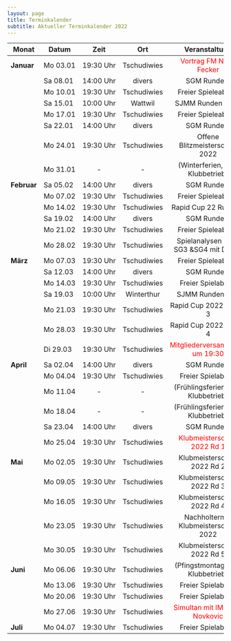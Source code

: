 ```yaml
---
layout: page
title: Terminkalender
subtitle: Aktueller Terminkalender 2022
---
```


| Monat                    | Datum                 |          Zeit          |     Ort     |                         Veranstaltung                         |
| ------------------------ | --------------------- | :--------------------: | :---------: | :-----------------------------------------------------------: |
| <strong>Januar</strong>  | <nobr>Mo 03.01</nobr> | <nobr>19:30 Uhr</nobr> | Tschudiwies |    <span style="color:red"> Vortrag FM Noah Fecker</span>     |
|                          | <nobr>Sa 08.01</nobr> | <nobr>14:00 Uhr</nobr> |   divers    |                          SGM Runde 1                          |
|                          | <nobr>Mo 10.01</nobr> | <nobr>19:30 Uhr</nobr> | Tschudiwies |                      Freier Spieleabend                       |
|                          | <nobr>Sa 15.01</nobr> | <nobr>10:00 Uhr</nobr> |   Wattwil   |                       SJMM Runden 3 & 4                       |
|                          | <nobr>Mo 17.01</nobr> | <nobr>19:30 Uhr</nobr> | Tschudiwies |                      Freier Spieleabend                       |
|                          | <nobr>Sa 22.01</nobr> | <nobr>14:00 Uhr</nobr> |   divers    |                          SGM Runde 2                          |
|                          | <nobr>Mo 24.01</nobr> | <nobr>19:30 Uhr</nobr> | Tschudiwies |                Offene Blitzmeisterschaft 2022                 |
|                          | <nobr>Mo 31.01</nobr> |           -            |      -      |               (Winterferien, kein Klubbetrieb)                |
| <strong>Februar</strong> | <nobr>Sa 05.02</nobr> | <nobr>14:00 Uhr</nobr> |   divers    |                          SGM Runde 3                          |
|                          | <nobr>Mo 07.02</nobr> | <nobr>19:30 Uhr</nobr> | Tschudiwies |                      Freier Spieleabend                       |
|                          | <nobr>Mo 14.02</nobr> | <nobr>19:30 Uhr</nobr> | Tschudiwies |                     Rapid Cup 22 Runde 1                      |
|                          | <nobr>Sa 19.02</nobr> | <nobr>14:00 Uhr</nobr> |   divers    |                          SGM Runde 4                          |
|                          | <nobr>Mo 21.02</nobr> | <nobr>19:30 Uhr</nobr> | Tschudiwies |                      Freier Spieleabend                       |
|                          | <nobr>Mo 28.02</nobr> | <nobr>19:30 Uhr</nobr> | Tschudiwies |            Spielanalysen SGM SG3 &SG4 mit Dimitri             |
| <strong>März</strong>    | <nobr>Mo 07.03</nobr> | <nobr>19:30 Uhr</nobr> | Tschudiwies |                      Freier Spieleabend                       |
|                          | <nobr>Sa 12.03</nobr> | <nobr>14:00 Uhr</nobr> |   divers    |                          SGM Runde 5                          |
|                          | <nobr>Mo 14.03</nobr> | <nobr>19:30 Uhr</nobr> | Tschudiwies |                       Freier Spielabend                       |
|                          | <nobr>Sa 19.03</nobr> | <nobr>10:00 Uhr</nobr> | Winterthur  |                        SJMM Runden 5&6                        |
|                          | <nobr>Mo 21.03</nobr> | <nobr>19:30 Uhr</nobr> | Tschudiwies |                    Rapid Cup 2022 Runde 3                     |
|                          | <nobr>Mo 28.03</nobr> | <nobr>19:30 Uhr</nobr> | Tschudiwies |                    Rapid Cup 2022 Runde 4                     |
|                          | <nobr>Di 29.03</nobr> | <nobr>19:30 Uhr</nobr> | Tschudiwies | <span style="color:red">Mitgliederversammlung um 19:30</span> |
| <strong>April</strong>   | <nobr>Sa 02.04</nobr> | <nobr>14:00 Uhr</nobr> |   divers    |                          SGM Runde 6                          |
|                          | <nobr>Mo 04.04</nobr> | <nobr>19:30 Uhr</nobr> | Tschudiwies |                       Freier Spielabend                       |
|                          | <nobr>Mo 11.04</nobr> |           -            |      -      |              (Frühlingsferien, kein Klubbetrieb)              |
|                          | <nobr>Mo 18.04</nobr> |           -            |      -      |              (Frühlingsferien, kein Klubbetrieb)              |
|                          | <nobr>Sa 23.04</nobr> | <nobr>14:00 Uhr</nobr> |   divers    |                          SGM Runde 7                          |
|                          | <nobr>Mo 25.04</nobr> | <nobr>19:30 Uhr</nobr> | Tschudiwies |  <span style="color:red">Klubmeisterschaft 2022 Rd 1</span>   |
| <strong>Mai</strong>     | <nobr>Mo 02.05</nobr> | <nobr>19:30 Uhr</nobr> | Tschudiwies |                  Klubmeisterschaft 2022 Rd 2                  |
|                          | <nobr>Mo 09.05</nobr> | <nobr>19:30 Uhr</nobr> | Tschudiwies |                  Klubmeisterschaft 2022 Rd 3                  |
|                          | <nobr>Mo 16.05</nobr> | <nobr>19:30 Uhr</nobr> | Tschudiwies |                  Klubmeisterschaft 2022 Rd 4                  |
|                          | <nobr>Mo 23.05</nobr> | <nobr>19:30 Uhr</nobr> | Tschudiwies |             Nachholtermin Klubmeisterschaft 2022              |
|                          | <nobr>Mo 30.05</nobr> | <nobr>19:30 Uhr</nobr> | Tschudiwies |                  Klubmeisterschaft 2022 Rd 5                  |
| <strong>Juni</strong>    | <nobr>Mo 06.06</nobr> | <nobr>19:30 Uhr</nobr> | Tschudiwies |               (Pfingstmontag, kein Klubbetrieb)               |
|                          | <nobr>Mo 13.06</nobr> | <nobr>19:30 Uhr</nobr> | Tschudiwies |                       Freier Spielabend                       |
|                          | <nobr>Mo 20.06</nobr> | <nobr>19:30 Uhr</nobr> | Tschudiwies |                       Freier Spielabend                       |
|                          | <nobr>Mo 27.06</nobr> | <nobr>19:30 Uhr</nobr> | Tschudiwies | <span style="color:red">Simultan mit IM Milan Novkovic</span> |
| <strong>Juli</strong>    | <nobr>Mo 04.07</nobr> | <nobr>19:30 Uhr</nobr> | Tschudiwies |                       Freier Spielabend                       |
